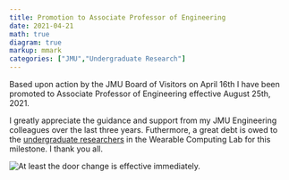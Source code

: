 ```yaml
---
title: Promotion to Associate Professor of Engineering
date: 2021-04-21
math: true
diagram: true
markup: mmark
categories: ["JMU","Undergraduate Research"]
---
```


Based upon action by the JMU Board of Visitors on April 16th I have been promoted to Associate Professor of Engineering effective August 25th, 2021.

I greatly appreciate the guidance and support from my JMU Engineering colleagues over the last three years. Futhermore, a great debt is owed to the [undergraduate researchers](https://www.jasonforsyth.net/categories/undergraduate-research/) in the Wearable Computing Lab for this milestone. I thank you all.

![At least the door change is effective immediately.](/img/office-door.png "At least the door change is effective immediately.")


